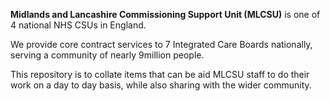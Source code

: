 **Midlands and Lancashire Commissioning Support Unit (MLCSU)** is one of 4 national NHS CSUs in England.

We provide core contract services to 7 Integrated Care Boards nationally, serving a community of nearly 9million people.

This repository is to collate items that can be aid MLCSU staff to do their work on a day to day basis, while also sharing with the wider community.
